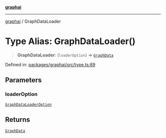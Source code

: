 [**graphai**](../README.md)

***

[graphai](../globals.md) / GraphDataLoader

# Type Alias: GraphDataLoader()

> **GraphDataLoader**: (`loaderOption`) => [`GraphData`](GraphData.md)

Defined in: [packages/graphai/src/type.ts:89](https://github.com/kawamataryo/graphai/blob/d1a2c5ee2f62deae7af78fb66f65face3cfa29fb/packages/graphai/src/type.ts#L89)

## Parameters

### loaderOption

[`GraphDataLoaderOption`](GraphDataLoaderOption.md)

## Returns

[`GraphData`](GraphData.md)
